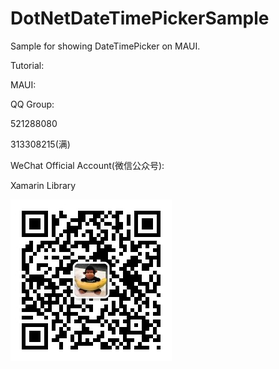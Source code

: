 # DotNetDateTimePickerSample
Sample for showing DateTimePicker on MAUI.

Tutorial:

MAUI: 



QQ Group:

521288080

313308215(满)

WeChat Official Account(微信公众号):

Xamarin Library

<img src="https://github.com/jingliancui/DotNetDateTimePickerSample/blob/main/Images/wechatqrcode.jpg?raw=true"/>